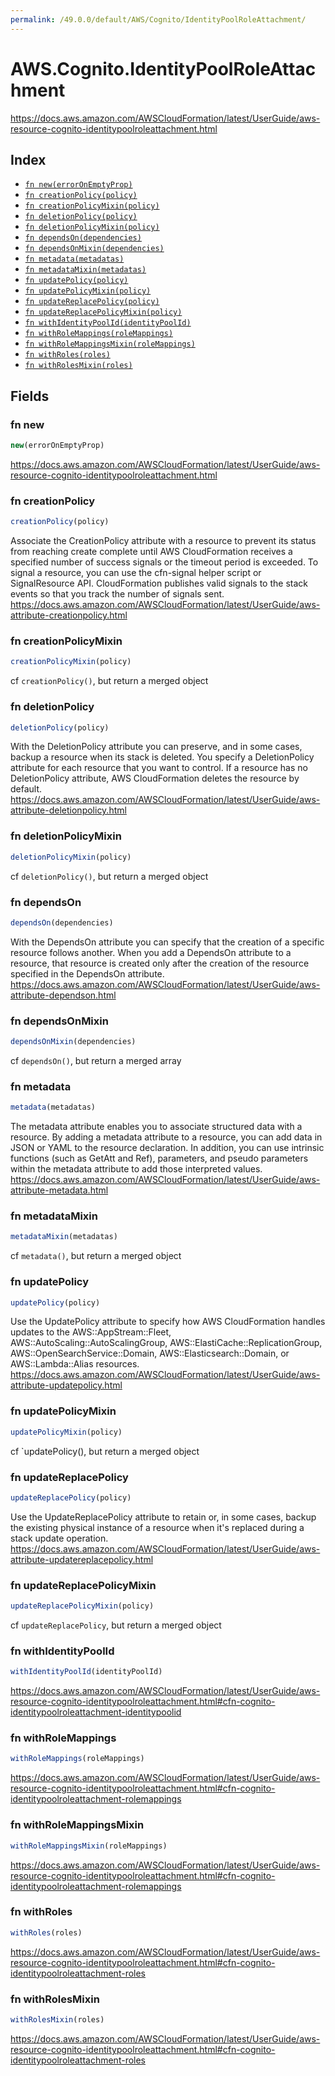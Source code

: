 ```yaml
---
permalink: /49.0.0/default/AWS/Cognito/IdentityPoolRoleAttachment/
---
```


# AWS.Cognito.IdentityPoolRoleAttachment

https://docs.aws.amazon.com/AWSCloudFormation/latest/UserGuide/aws-resource-cognito-identitypoolroleattachment.html

## Index

* [`fn new(errorOnEmptyProp)`](#fn-new)
* [`fn creationPolicy(policy)`](#fn-creationpolicy)
* [`fn creationPolicyMixin(policy)`](#fn-creationpolicymixin)
* [`fn deletionPolicy(policy)`](#fn-deletionpolicy)
* [`fn deletionPolicyMixin(policy)`](#fn-deletionpolicymixin)
* [`fn dependsOn(dependencies)`](#fn-dependson)
* [`fn dependsOnMixin(dependencies)`](#fn-dependsonmixin)
* [`fn metadata(metadatas)`](#fn-metadata)
* [`fn metadataMixin(metadatas)`](#fn-metadatamixin)
* [`fn updatePolicy(policy)`](#fn-updatepolicy)
* [`fn updatePolicyMixin(policy)`](#fn-updatepolicymixin)
* [`fn updateReplacePolicy(policy)`](#fn-updatereplacepolicy)
* [`fn updateReplacePolicyMixin(policy)`](#fn-updatereplacepolicymixin)
* [`fn withIdentityPoolId(identityPoolId)`](#fn-withidentitypoolid)
* [`fn withRoleMappings(roleMappings)`](#fn-withrolemappings)
* [`fn withRoleMappingsMixin(roleMappings)`](#fn-withrolemappingsmixin)
* [`fn withRoles(roles)`](#fn-withroles)
* [`fn withRolesMixin(roles)`](#fn-withrolesmixin)

## Fields

### fn new

```ts
new(errorOnEmptyProp)
```

https://docs.aws.amazon.com/AWSCloudFormation/latest/UserGuide/aws-resource-cognito-identitypoolroleattachment.html

### fn creationPolicy

```ts
creationPolicy(policy)
```

Associate the CreationPolicy attribute with a resource to prevent its status from reaching create complete until AWS CloudFormation receives a specified number of success signals or the timeout period is exceeded. To signal a resource, you can use the cfn-signal helper script or SignalResource API. CloudFormation publishes valid signals to the stack events so that you track the number of signals sent. 
https://docs.aws.amazon.com/AWSCloudFormation/latest/UserGuide/aws-attribute-creationpolicy.html

### fn creationPolicyMixin

```ts
creationPolicyMixin(policy)
```

cf `creationPolicy()`, but return a merged object

### fn deletionPolicy

```ts
deletionPolicy(policy)
```

With the DeletionPolicy attribute you can preserve, and in some cases, backup a resource when its stack is deleted. You specify a DeletionPolicy attribute for each resource that you want to control. If a resource has no DeletionPolicy attribute, AWS CloudFormation deletes the resource by default. 
https://docs.aws.amazon.com/AWSCloudFormation/latest/UserGuide/aws-attribute-deletionpolicy.html

### fn deletionPolicyMixin

```ts
deletionPolicyMixin(policy)
```

cf `deletionPolicy()`, but return a merged object

### fn dependsOn

```ts
dependsOn(dependencies)
```

With the DependsOn attribute you can specify that the creation of a specific resource follows another. When you add a DependsOn attribute to a resource, that resource is created only after the creation of the resource specified in the DependsOn attribute. 
https://docs.aws.amazon.com/AWSCloudFormation/latest/UserGuide/aws-attribute-dependson.html

### fn dependsOnMixin

```ts
dependsOnMixin(dependencies)
```

cf `dependsOn()`, but return a merged array

### fn metadata

```ts
metadata(metadatas)
```

The metadata attribute enables you to associate structured data with a resource. By adding a metadata attribute to a resource, you can add data in JSON or YAML to the resource declaration. In addition, you can use intrinsic functions (such as GetAtt and Ref), parameters, and pseudo parameters within the metadata attribute to add those interpreted values. 
https://docs.aws.amazon.com/AWSCloudFormation/latest/UserGuide/aws-attribute-metadata.html

### fn metadataMixin

```ts
metadataMixin(metadatas)
```

cf `metadata()`, but return a merged object

### fn updatePolicy

```ts
updatePolicy(policy)
```

Use the UpdatePolicy attribute to specify how AWS CloudFormation handles updates to the AWS::AppStream::Fleet, AWS::AutoScaling::AutoScalingGroup, AWS::ElastiCache::ReplicationGroup, AWS::OpenSearchService::Domain, AWS::Elasticsearch::Domain, or AWS::Lambda::Alias resources. 
https://docs.aws.amazon.com/AWSCloudFormation/latest/UserGuide/aws-attribute-updatepolicy.html

### fn updatePolicyMixin

```ts
updatePolicyMixin(policy)
```

cf `updatePolicy(), but return a merged object

### fn updateReplacePolicy

```ts
updateReplacePolicy(policy)
```

Use the UpdateReplacePolicy attribute to retain or, in some cases, backup the existing physical instance of a resource when it's replaced during a stack update operation. 
https://docs.aws.amazon.com/AWSCloudFormation/latest/UserGuide/aws-attribute-updatereplacepolicy.html

### fn updateReplacePolicyMixin

```ts
updateReplacePolicyMixin(policy)
```

cf `updateReplacePolicy`, but return a merged object

### fn withIdentityPoolId

```ts
withIdentityPoolId(identityPoolId)
```

https://docs.aws.amazon.com/AWSCloudFormation/latest/UserGuide/aws-resource-cognito-identitypoolroleattachment.html#cfn-cognito-identitypoolroleattachment-identitypoolid

### fn withRoleMappings

```ts
withRoleMappings(roleMappings)
```

https://docs.aws.amazon.com/AWSCloudFormation/latest/UserGuide/aws-resource-cognito-identitypoolroleattachment.html#cfn-cognito-identitypoolroleattachment-rolemappings

### fn withRoleMappingsMixin

```ts
withRoleMappingsMixin(roleMappings)
```

https://docs.aws.amazon.com/AWSCloudFormation/latest/UserGuide/aws-resource-cognito-identitypoolroleattachment.html#cfn-cognito-identitypoolroleattachment-rolemappings

### fn withRoles

```ts
withRoles(roles)
```

https://docs.aws.amazon.com/AWSCloudFormation/latest/UserGuide/aws-resource-cognito-identitypoolroleattachment.html#cfn-cognito-identitypoolroleattachment-roles

### fn withRolesMixin

```ts
withRolesMixin(roles)
```

https://docs.aws.amazon.com/AWSCloudFormation/latest/UserGuide/aws-resource-cognito-identitypoolroleattachment.html#cfn-cognito-identitypoolroleattachment-roles